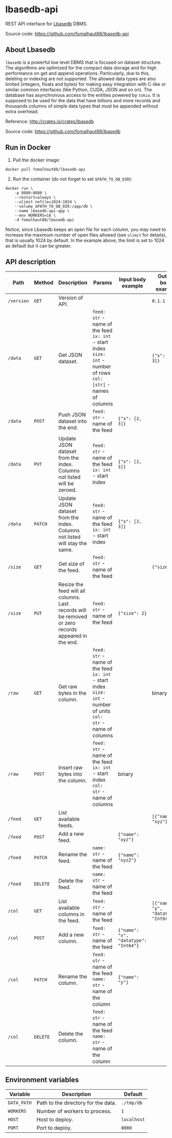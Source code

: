 # lbasedb-api

REST API interface for [Lbasedb](http://crates.io/crates/lbasedb) DBMS.

Source code: https://github.com/fomalhaut88/lbasedb-api

## About Lbasedb

`lbasedb` is a powerful low level DBMS that is focused on dataset structure.
The algorithms are optimized for the compact data storage and for high
performance on get and append operations. Particularly, due to this, 
deleting or indexing are not supported. The allowed data types are also
limited (integers, floats and bytes) for making easy integration with
C-like or similar common interfaces (like Python, CUDA, JSON and so on).
The database has asynchronous access to the entities powered by `tokio`.
It is supposed to be used for the data that have billions and more records
and thousands columns of simple data types that must be appended without
extra overhead.

Reference: http://crates.io/crates/lbasedb

Source code: https://github.com/fomalhaut88/lbasedb

## Run in Docker

1. Pull the docker image:

```
docker pull fomalhaut88/lbasedb-api
```

2. Run the container (do not forget to set `$PATH_TO_DB_DIR`):

```
docker run \
    -p 8080:8080 \
    --restart=always \
    --ulimit nofile=1024:1024 \
    --volume $PATH_TO_DB_DIR:/app/db \
    --name lbasedb-api-app \
    --env WORKERS=16 \
    -d fomalhaut88/lbasedb-api
```

Notice, since Lbasedb keeps an open file for each column, you may need to  
increase the maximum number of open files allowed (see `ulimit` for details), 
that is usually 1024 by default. In the example above, the limit is set to 
1024 as default but it can be greater.

## API description

| Path | Method | Description | Params | Input body example | Output body example |
|---|---|---|---|---|---|
| `/version` | `GET` | Version of API. | | | `0.1.1` |
| `/data` | `GET` | Get JSON dataset. | `feed: str` - name of the feed <br> `ix: int` - start index <br> `size: int` - number of rows <br> `col: [str]` - names of columns | | `{"x": [2, 3]}` |
| `/data` | `POST` | Push JSON dataset into the end. | `feed: str` - name of the feed | `{"x": [2, 3]}` | |
| `/data` | `PUT` | Update JSON dataset from the index. Columns not listed will be zeroed. | `feed: str` - name of the feed <br> `ix: int` - start index | `{"x": [2, 3]}` | |
| `/data` | `PATCH` | Update JSON dataset from the index. Columns not listed will stay the same. | `feed: str` - name of the feed <br> `ix: int` - start index| `{"x": [2, 3]}` | |
| `/size` | `GET` | Get size of the feed. | `feed: str` - name of the feed | | `{"size": 2}` |
| `/size` | `PUT` | Resize the feed will all columns. Last records will be removed or zero records appeared in the end. | `feed: str` - name of the feed | `{"size": 2}` | |
| `/raw` | `GET` | Get raw bytes in the column. | `feed: str` - name of the feed <br> `ix: int` - start index <br> `size: int` - number of units <br> `col: str` - name of columns | | binary |
| `/raw` | `POST` | Insert raw bytes into the column. | `feed: str` - name of the feed <br> `ix: int` - start index <br> `col: str` - name of columns | binary | |
| `/feed` | `GET` | List available feeds. | | | `[{"name": "xyz"}]` |
| `/feed` | `POST` | Add a new feed. | | `{"name": "xyz"}` | |
| `/feed` | `PATCH` | Rename the feed. | `name: str` - name of the feed | `{"name": "xyz2"}` | |
| `/feed` | `DELETE` | Delete the feed. | `name: str` - name of the feed | | |
| `/col` | `GET` | List available columns in the feed. | `feed: str` - name of the feed | | `[{"name": "y", "datatype": "Int64"}]` |
| `/col` | `POST` | Add a new column. | `feed: str` - name of the feed | `{"name": "x", "datatype": "Int64"}` | |
| `/col` | `PATCH` | Rename the column. | `feed: str` - name of the feed <br> `name: str` - name of the column | `{"name": "y"}` | |
| `/col` | `DELETE` | Delete the column. | `feed: str` - name of the feed <br> `name: str` - name of the column | | |

## Environment variables

| Variable | Description | Default |
|---|---|---|
| `DATA_PATH` | Path to the directory for the data. | `./tmp/db` |
| `WORKERS` | Number of workers to process. | `1` |
| `HOST` | Host to deploy. | `localhost` |
| `PORT` | Port to deploy. | `8080` |
